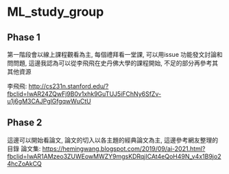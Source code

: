 # ML_study_group
## Phase 1
第一階段會以線上課程觀看為主, 每個禮拜看一堂課, 可以用issue 功能發文討論和問問題, 這邊我認為可以從李飛飛在史丹佛大學的課程開始, 不足的部分再參考其其他資源

李飛飛: http://cs231n.stanford.edu/?fbclid=IwAR24ZQwFj9B0v1xhk9GuTUJ5iFChNy6SfZv-u1j6gM3CAJPglGfgqwWuCtU

## Phase 2 
這邊可以開始看論文, 論文的切入以各主題的經典論文為主, 這邊參考網友整理的目錄
論文集: https://hemingwang.blogspot.com/2019/09/ai-2021.html?fbclid=IwAR1AMzeo3ZUWEowMWZY9mgsKDRqjICAt4eQoH49N_v4x1B9jo24hcZoAkCQ
